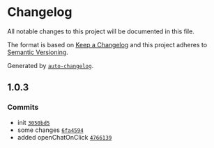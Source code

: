 # Changelog

All notable changes to this project will be documented in this file.

The format is based on [Keep a Changelog](https://keepachangelog.com/en/1.0.0/)
and this project adheres to [Semantic Versioning](https://semver.org/spec/v2.0.0.html).

Generated by [`auto-changelog`](https://github.com/CookPete/auto-changelog).

## 1.0.3

### Commits

- init [`3050bd5`](https://github.com/AdarshHatkar/react-floating-whatsapp/commit/3050bd5e067b56c8697203f568f435266f6f4437)
- some changes [`6fa4594`](https://github.com/AdarshHatkar/react-floating-whatsapp/commit/6fa459488649b86f68683fbc12358681a7363b12)
- added  openChatOnClick [`4766139`](https://github.com/AdarshHatkar/react-floating-whatsapp/commit/476613932c68d8998a14beae5ad431d31b3f8a35)
